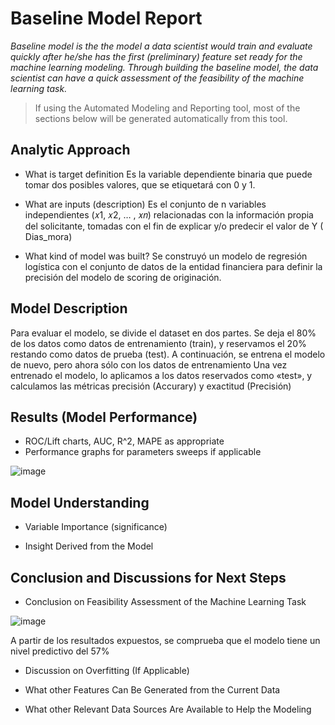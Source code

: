 # Baseline Model Report

_Baseline model is the the model a data scientist would train and evaluate quickly after he/she has the first (preliminary) feature set ready for the machine learning modeling. Through building the baseline model, the data scientist can have a quick assessment of the feasibility of the machine learning task._

> If using the Automated Modeling and Reporting tool, most of the sections below will be generated automatically from this tool. 

## Analytic Approach
* What is target definition
Es la variable dependiente binaria  que puede tomar  dos posibles  valores, que se etiquetará  con 0 y 1.

* What are inputs (description)
Es el conjunto de n variables independientes (𝑥1, 𝑥2, … , 𝑥𝑛) relacionadas con la información propia del solicitante, tomadas con el fin de explicar y/o predecir el valor de Y ( Dias_mora)
 
* What kind of model was built?
Se construyó un modelo de regresión logística con el conjunto de datos de la entidad financiera para definir la precisión del modelo de scoring de originación. 

## Model Description

Para evaluar el modelo, se divide el dataset en dos partes. Se deja el 80% de los datos como datos de entrenamiento (train), y reservamos el 20% restando como datos de prueba (test). A continuación, se entrena el modelo de nuevo, pero ahora sólo con los datos de entrenamiento 
Una vez entrenado el modelo, lo aplicamos a los datos reservados como «test», y calculamos las métricas precisión (Accurary) y exactitud (Precisión)


## Results (Model Performance)
* ROC/Lift charts, AUC, R^2, MAPE as appropriate
* Performance graphs for parameters sweeps if applicable

![image](https://user-images.githubusercontent.com/111644646/207728820-cff3ff30-d5b5-48de-8817-87c5c18a7fb5.png)

## Model Understanding

* Variable Importance (significance)

* Insight Derived from the Model

## Conclusion and Discussions for Next Steps

* Conclusion on Feasibility Assessment of the Machine Learning Task

![image](https://user-images.githubusercontent.com/111644646/207729070-5cc559fa-a5fd-4463-9d2c-8d7e6a9378b7.png)

A partir de los resultados expuestos, se comprueba que el modelo tiene un nivel predictivo del 57%

* Discussion on Overfitting (If Applicable)

* What other Features Can Be Generated from the Current Data

* What other Relevant Data Sources Are Available to Help the Modeling
